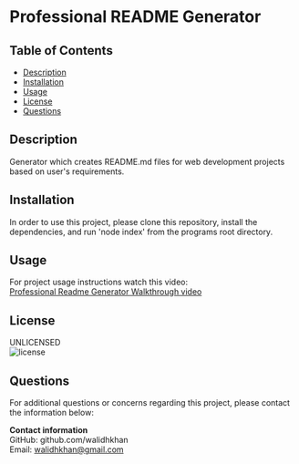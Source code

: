 
# Professional README Generator

## Table of Contents
- [Description](#Description)
- [Installation](#Installation)
- [Usage](#Usage)
- [License](#License)
- [Questions](#Questions)

<div id='Desciption'/>

## Description
Generator which creates README.md files for web development projects based on user's requirements.

<div id='Installation'/>

## Installation
In order to use this project, please clone this repository, install the dependencies,  and run 'node index' from the programs root directory.

<div id='Usage'/>

## Usage
For project usage instructions watch this video:  
[Professional Readme Generator Walkthrough video](https://www.youtube.com/watch?v=_Ew0LdtDh3Y)

<div id='License'/>

## License       
UNLICENSED  
![license](https://img.shields.io/badge/license-UNLICENSED-green.svg)

<div id='Questions'/>

## Questions
For additional questions or concerns regarding this project, please contact the information below:

**Contact information**  
GitHub: github.com/walidhkhan  
Email: walidhkhan@gmail.com
